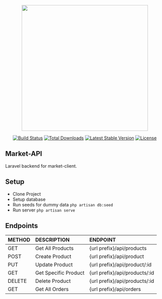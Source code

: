 <p align="center"><a href="https://laravel.com" target="_blank"><img src="https://raw.githubusercontent.com/laravel/art/master/logo-lockup/5%20SVG/2%20CMYK/1%20Full%20Color/laravel-logolockup-cmyk-red.svg" width="400"></a></p>

<p align="center">
<a href="https://travis-ci.org/laravel/framework"><img src="https://travis-ci.org/laravel/framework.svg" alt="Build Status"></a>
<a href="https://packagist.org/packages/laravel/framework"><img src="https://img.shields.io/packagist/dt/laravel/framework" alt="Total Downloads"></a>
<a href="https://packagist.org/packages/laravel/framework"><img src="https://img.shields.io/packagist/v/laravel/framework" alt="Latest Stable Version"></a>
<a href="https://packagist.org/packages/laravel/framework"><img src="https://img.shields.io/packagist/l/laravel/framework" alt="License"></a>
</p>

## Market-API
Laravel backend for market-client.

## Setup
- Clone Project
- Setup database
- Run seeds for dummy data
`
php artisan db:seed
`
- Run server
`
php artisan serve
`

## Endpoints
| METHOD  | DESCRIPTION  | ENDPOINT |
| :------------ |:--------------- | :----- |
| GET | Get All Products | {url prefix}/api/products |
| POST | Create Product | {url prefix}/api/product |
| PUT | Update Product | {url prefix}/api/product/:id |
| GET | Get Specific Product | {url prefix}/api/products/:id |
| DELETE | Delete Product | {url prefix}/api/products/:id |
| GET | Get All Orders | {url prefix}/api/orders |
